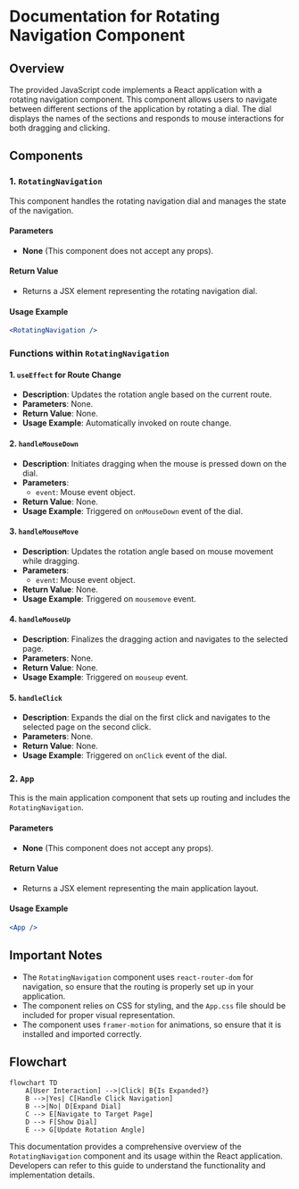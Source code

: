 # Documentation for Rotating Navigation Component

## Overview
The provided JavaScript code implements a React application with a rotating navigation component. This component allows users to navigate between different sections of the application by rotating a dial. The dial displays the names of the sections and responds to mouse interactions for both dragging and clicking.

## Components

### 1. `RotatingNavigation`
This component handles the rotating navigation dial and manages the state of the navigation.

#### Parameters
- **None** (This component does not accept any props).

#### Return Value
- Returns a JSX element representing the rotating navigation dial.

#### Usage Example
```jsx
<RotatingNavigation />
```

### Functions within `RotatingNavigation`

#### 1. `useEffect` for Route Change
- **Description**: Updates the rotation angle based on the current route.
- **Parameters**: None.
- **Return Value**: None.
- **Usage Example**: Automatically invoked on route change.

#### 2. `handleMouseDown`
- **Description**: Initiates dragging when the mouse is pressed down on the dial.
- **Parameters**:
  - `event`: Mouse event object.
- **Return Value**: None.
- **Usage Example**: Triggered on `onMouseDown` event of the dial.

#### 3. `handleMouseMove`
- **Description**: Updates the rotation angle based on mouse movement while dragging.
- **Parameters**:
  - `event`: Mouse event object.
- **Return Value**: None.
- **Usage Example**: Triggered on `mousemove` event.

#### 4. `handleMouseUp`
- **Description**: Finalizes the dragging action and navigates to the selected page.
- **Parameters**: None.
- **Return Value**: None.
- **Usage Example**: Triggered on `mouseup` event.

#### 5. `handleClick`
- **Description**: Expands the dial on the first click and navigates to the selected page on the second click.
- **Parameters**: None.
- **Return Value**: None.
- **Usage Example**: Triggered on `onClick` event of the dial.

### 2. `App`
This is the main application component that sets up routing and includes the `RotatingNavigation`.

#### Parameters
- **None** (This component does not accept any props).

#### Return Value
- Returns a JSX element representing the main application layout.

#### Usage Example
```jsx
<App />
```

## Important Notes
- The `RotatingNavigation` component uses `react-router-dom` for navigation, so ensure that the routing is properly set up in your application.
- The component relies on CSS for styling, and the `App.css` file should be included for proper visual representation.
- The component uses `framer-motion` for animations, so ensure that it is installed and imported correctly.

## Flowchart
```mermaid
flowchart TD
    A[User Interaction] -->|Click| B{Is Expanded?}
    B -->|Yes| C[Handle Click Navigation]
    B -->|No| D[Expand Dial]
    C --> E[Navigate to Target Page]
    D --> F[Show Dial]
    E --> G[Update Rotation Angle]
```

This documentation provides a comprehensive overview of the `RotatingNavigation` component and its usage within the React application. Developers can refer to this guide to understand the functionality and implementation details.